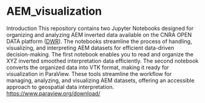 # AEM_visualization
Introduction This repository contains two Jupyter Notebooks designed for organizing and analyzing AEM inverted data available on the CNRA OPEN DATA platform ([DWR](https://data.cnra.ca.gov/dataset/aem)). The notebooks streamline the process of handling, visualizing, and interpreting AEM datasets for efficient data-driven decision-making.
The first notebook enables you to read and organize the XYZ inverted smoothed interpretation data efficiently.
The second notebook converts the organized data into VTK format, making it ready for visualization in ParaView.
These tools streamline the workflow for managing, analyzing, and visualizing AEM datasets, offering an accessible approach to geospatial data interpretation.
https://www.paraview.org/download/


